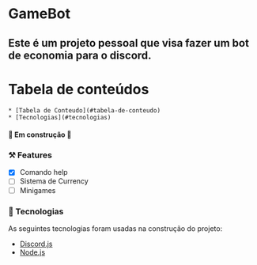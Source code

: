 # GameBot

## Este é um projeto pessoal que visa fazer um bot de economia para o discord.

Tabela de conteúdos
====================
<!--ts-->
    * [Tabela de Conteudo](#tabela-de-conteudo)
    * [Tecnologias](#tecnologias)
<!--te-->

#### 🚧 Em construção 🚧 

### ⚒️ Features

- [x] Comando help
- [ ] Sistema de Currency
- [ ] Minigames

### 🔗 Tecnologias 

As seguintes tecnologias foram usadas na construção do projeto:

- [Discord.js](https://discord.js.org/#/)
- [Node.js](https://nodejs.org/en/)